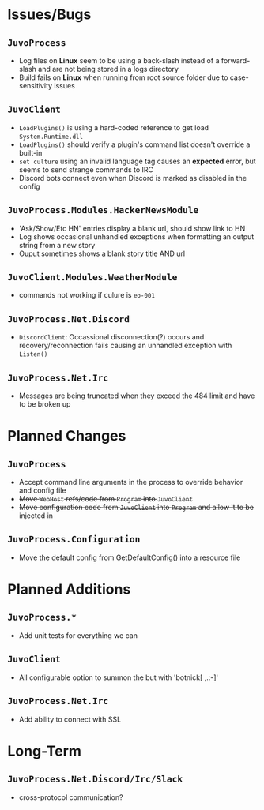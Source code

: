 # Issues/Bugs

## `JuvoProcess`
* Log files on __Linux__ seem to be using a back-slash instead of a forward-slash and are not being stored in a logs directory
* Build fails on __Linux__ when running from root source folder due to case-sensitivity issues

## `JuvoClient`
* `LoadPlugins()` is using a hard-coded reference to get load `System.Runtime.dll`
* `LoadPlugins()` should verify a plugin's command list doesn't override a built-in
* `set culture` using an invalid language tag causes an __expected__ error, but seems to send strange commands to IRC 
* Discord bots connect even when Discord is marked as disabled in the config

## `JuvoProcess.Modules.HackerNewsModule`
* 'Ask/Show/Etc HN' entries display a blank url, should show link to HN
* Log shows occasional unhandled exceptions when formatting an output string from a new story
* Ouput sometimes shows a blank story title AND url

## `JuvoClient.Modules.WeatherModule`
* commands not working if culure is `eo-001`

## `JuvoProcess.Net.Discord`
* `DiscordClient`: Occassional disconnection(?) occurs and recovery/reconnection fails causing an unhandled exception with `Listen()`

## `JuvoProcess.Net.Irc`
* Messages are being truncated when they exceed the 484 limit and have to be broken up

# Planned Changes

## `JuvoProcess`
* Accept command line arguments in the process to override behavior and config file
* ~~Move `WebHost` refs/code from `Program` into `JuvoClient`~~
* ~~Move configuration code from `JuvoClient` into `Program` and allow it to be injected in~~

## `JuvoProcess.Configuration`
* Move the default config from GetDefaultConfig() into a resource file


# Planned Additions

## `JuvoProcess.*`
* Add unit tests for everything we can

## `JuvoClient`
* All configurable option to summon the but with 'botnick[ ,.:-]'

## `JuvoProcess.Net.Irc`
* Add ability to connect with SSL

# Long-Term

## `JuvoProcess.Net.Discord/Irc/Slack`
* cross-protocol communication?
